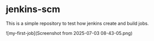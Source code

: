 # jenkins-scm

This is a simple repository to test how jenkins create and build jobs.

![my-first-job](Screenshot from 2025-07-03 08-43-05.png)
